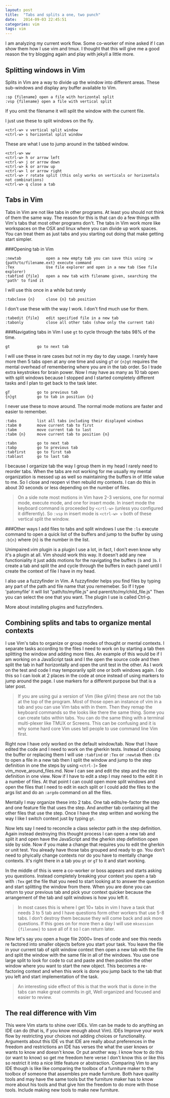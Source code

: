```yaml
---
layout: post
title:  "Tabs and splits a one, two punch"
date:   2014-09-03 22:45:51
categories: vim 
tags: vim
---
```


I am analyzing my current work flow. Some co-worker of mine asked if I can show them how I use vim and tmux. I thought that this will give me a good reason the try blogging again and play with jekyll a little more.

<!--more-->

## Splitting windows in Vim

Splits in Vim are a way to divide up the window into different areas. These sub-windows and display any buffer available to Vim. 

```
:sp {filename} open a file with horizontal split
:vsp {filename} open a file with vertical split
```

If you omit the filename it will split the window with the current file.

I just use these to split windows on the fly.

```
<ctrl-w> v vertical split window
<ctrl-w> s horizontal split window
```

These are what I use to jump around in the tabbed window.

```
<ctrl-w> ww
<ctrl-w> h or arrow left
<ctrl-w> j or arrow down
<ctrl-w> k or arrow up
<ctrl-w> l or arrow right
<ctrl-w> r rotate split (this only works on verticals or horizontals not combinations)
<ctrl-w> q close a tab

```

## Tabs in Vim
Tabs in Vim are not like tabs in other programs. At least you should not think of them the same way. The reason for this is that can do a few things with Vim's tabs that most other programs don't. The tabs in Vim work more like workspaces on the OSX and linux where you can divide up work spaces. You can treat them as just tabs and you starting out doing that make getting start simpler. 

###Opening tab in Vim

```
:newtab           open a new empty tab you can save this using :w {path/to/filename.ext} execute command
:Tex              Use file explorer and open in a new tab (See file explorer)
:tabfind {file}   open a new tab with filename given, searching the 'path' to find it
```

I will use this once in a while but rarely

```
:tabclose {n}     close {n} tab position
```

I don't use these with the way I work. I don't find much use for them.

```
:tabedit {file}   edit specified file in a new tab
:tabonly          close all other tabs (show only the current tab)
```

###Navigating tabs in Vim
I use ```gt``` to cycle through the tabs 98% of the time. 

```
gt            go to next tab
```

I will use these in rare cases but not in my day to day usage. I rarely have more then 5 tabs open at any one time and using ```gT``` or ```{n}gt``` requires the mental overhead of remembering where you are in the tab order. So I trade extra keystrokes for brain power. Now I may have as many as 10 tab open with split windows because I stopped and I started completely different tasks and I plan to get back to the task later. 

```
gT            go to previous tab
{n}gt         go to tab in position {n} 
```

I never use these to move around. The normal mode motions are faster and easier to remember.

```
:tabs         list all tabs including their displayed windows
:tabm 0       move current tab to first
:tabm         move current tab to last
:tabm {n}     move current tab to position {n}

:tabn         go to next tab
:tabp         go to previous tab
:tabfirst     go to first tab
:tablast      go to last tab
```

I because I organize tab the way I group them in my head I rarely need to reorder tabs. When the tabs are not working for me usually my mental organization is messed up as well so maintaining the buffers in of little value to me. So I close and reopen vi then rebuild my contexts. I can do this in about 30 seconds or less depending on the number of files.  

> On a side note most motions in Vim have 2-3 versions, one for normal mode, execute mode, and one for insert mode. In insert mode the keyboard command is proceeded by ```<crtl-w>``` (unless you configured it differently). So ```:vsp``` in insert mode is ```<ctrl-w> v``` both of these vertical split the window.

###Other ways I add files to tabs and split windows
I use the ```:ls``` execute command to open a quick list of the buffers and jump to the buffer by using ```:b{n}``` where {n} is the number in the list.

Unimpaired.vim plugin is a plugin I use a lot, in fact, I don't even know why it's a plugin at all. Vim should work this way. It doesn't add any new functioniality it just adds motions for the navigating the buffers ```[b``` and ```]b```. I create a tab and split the and cycle through the buffers in each panel until I create the context of file I have in my head.

I also use a fuzzyfinder in Vim. A fuzzyfinder helps you find files by typing any part of the path and file name that you rememeber. So If I type 'patomyfile' it will list "path/to/myfile.js" and parent/to/my/child_file.js" Then you can select the one that you want. The plugin I use is called Ctrl-p.

More about installing plugins and fuzzyfinders.

## Combining splits and tabs to organize mental contexts
I use Vim's tabs to organize or group modes of thought or mental contexts. I separate tasks according to the files I need to work on by starting a tab then splitting the window and adding more files. An example of this would be if I am working on a JavaScript task and I the open the source code and then split the tab in half horizontally and open the unit test in the other. As I work on the test and code I may temporarily split one or both windows again. I do this so I can look at 2 places in the code at once instead of using markers to jump around the page. I use markers for a different purpose but that is a later post. 

> If you are using gui a version of Vim (like gVim) these are not the tab at the top of the program. Most of those open an instance of vim in a tab and you can use Vim tabs with in them. Then they remap the keyboard commands so the looks like there the same thing. Some you can create tabs within tabs. You can do the same thing with a terminal multi-plexer like TMUX or Screens. This can be confusing and it is why some hard core Vim uses tell people to use command line Vim first.

Right now I have only worked on the default window/tab. Now that I have edited the code and I need to work on the gherkin tests. Instead of closing the buffer or replacing them I will use ```:tabfind``` or ```:Tex``` or ```:newtab``` then ```:Ex``` to open a file in a new tab then I split the window and jump to the step definition in one the steps by using ```<ctrl-]>``` See vim_move_around_files.md. Now I can see and edit the step and the step definition in one view. Now if I have to edit a step I may need to the edit it in a number of files. At that point I can could open more split windows and open the files that I need to edit in each split or I could add the files to the args list and do an ```:argdo``` command on all the files. 

Mentally I may organize these into 2 tabs. One tab edits/re-factor the step and one feature file that uses the step. And another tab containing all the other files that use the step. Once I have the step written and working the way I like I switch context just by typing ```gt```.

Now lets say I need to reconcile a class selector path in the step definition. Again instead destroying this thought process I can open a new tab and split it and open have the JavaScript and the gherkin step definition open side by side. Now if you make a change that requires you to edit the gherkin or unit test. You already have those tabs grouped and ready to go. You don't need to phyically change contexts nor do you have to mentally change contexts. It's right there in a tab you ```gt``` or ```gT``` to it and start working.

In the middle of this is were a co-worker or boss appears and starts asking you questions. Instead completely breaking your context you open a tab with ```:Tex``` get the file that you need to start looking at to answer the question and start splitting the window from there. When you are done you can return to your previous tab and pick your context quicker because the arrangement of the tab and split windows is how you left it.

>In most cases this is where I get 10+ tabs in vim I have a task that needs 3 to 5 tab and I have questions form other workers that use 5-8 tabs. I don't destroy them because they will come back and ask more questions. If this goes on for more then a day I will use ```mksession {filename}``` to save all of it so I can return later.

Now let's say you open a huge file 2000+ lines of code and see this needs re factored into smaller objects before you start your task. You leave the file in your current tab of split window context then open a new tab with the file and split the window with the same file in all of the windows. You use one large split to look for code to cut and paste and then position the other window where you want to start the new object. This becomes a re-factoring context and when this work is done you jump back to the tab that you left and start implementation of the task. 

>An interesting side effect of this is that the work that is done in the tabs can make great commits in git, Well organized and focused and easier to review.

## The real difference with Vim
This were Vim starts to shine over IDEs. Vim can be made to do anything an IDE can do (that is, if you know enough about Vim). IDEs Improve your work flow by restricting your choices not adding choices or functionality. Arguments about this IDE vs that IDE are really about preferences in the freedom and restrictions an IDE has verses the what the user knows or wants to know and doesn't know. Or put another way. I know how to do this (or want to know) so get me freedom here verse I don't know this or like this so restrict it into a nice little feature or abstraction. Comparing Vim to any IDE though is like like comparing the toolbox of a furniture maker to the toolbox of someone that assembles pre made furniture. Both have quality tools and may have the same tools but the furniture maker has to know more about his tools and that give him the freedom to do more with those tools. Include making new tools to make new furniture. 
